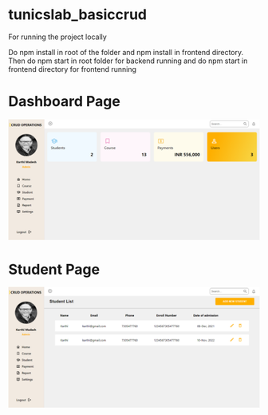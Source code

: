# tunicslab_basiccrud


For running the project locally 

Do npm install in root of the folder and npm install in frontend directory.
<br/>
Then do npm start in root folder for backend running and do npm start in frontend directory for frontend running
<br/>

# Dashboard Page

<img src="https://github.com/ArijitPatra2906/tunicslab_basiccrud/blob/main/dashboard%20page.png" width="700"/>

# Student Page

<img src="https://github.com/ArijitPatra2906/tunicslab_basiccrud/blob/main/student%20page.png" width="700"/>
